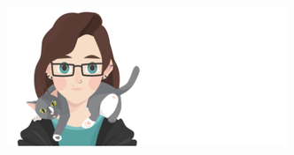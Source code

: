 <a href="https://rightonhana.dev" title="@rightonhana's webpage" rel="noopener noreferrer" target="_blank" align="center">
	<img src="./variants/catDay.svg" alt="@rightonhana svg animation" />
</a>